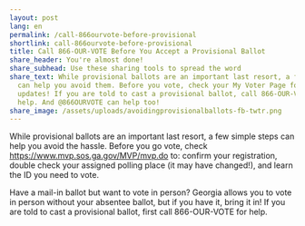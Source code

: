```yaml
---
layout: post
lang: en
permalink: /call-866ourvote-before-provisional
shortlink: call-866ourvote-before-provisional
title: Call 866-OUR-VOTE Before You Accept a Provisional Ballot
share_header: You're almost done!
share_subhead: Use these sharing tools to spread the word
share_text: While provisional ballots are an important last resort, a few steps
  can help you avoid them. Before you vote, check your My Voter Page for
  updates! If you are told to cast a provisional ballot, call 866-OUR-VOTE for
  help. And @866OURVOTE can help too!
share_image: /assets/uploads/avoidingprovisionalballots-fb-twtr.png
---
```

While provisional ballots are an important last resort, a few simple steps can help you avoid the hassle. Before you go vote, check <https://www.mvp.sos.ga.gov/MVP/mvp.do> to: confirm your registration, double check your assigned polling place (it may have changed!), and learn the ID you need to vote. 

Have a mail-in ballot but want to vote in person? Georgia allows you to vote in person without your absentee ballot, but if you have it, bring it in! If you are told to cast a provisional ballot, first call 866-OUR-VOTE for help.